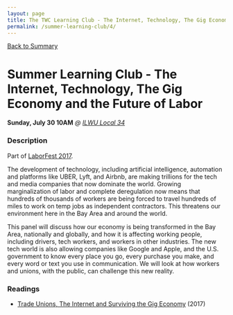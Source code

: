```yaml
---
layout: page
title: The TWC Learning Club - The Internet, Technology, The Gig Economy and the Future of Labor
permalink: /summer-learning-club/4/
---
```

[Back to Summary](/summer-learning-club/)

# Summer Learning Club - The Internet, Technology, The Gig Economy and the Future of Labor
**Sunday, July 30 10AM**
*@ [ILWU Local 34](https://www.google.com/maps/place/ILWU+Local+34/@37.7798541,-122.3905908,17z/data=!3m1!4b1!4m5!3m4!1s0x808f7fd83bdd2649:0x277334970df1ad40!8m2!3d37.7798499!4d-122.3884021)*

### Description

Part of [LaborFest 2017](http://www.laborfest.net/).

The development of technology, including artificial intelligence, automation and platforms like UBER, Lyft, and Airbnb, are making trillions for the tech and media companies that now dominate the world. Growing marginalization of labor and complete deregulation now means that hundreds of thousands of workers are being forced to travel hundreds of miles to work on temp jobs as independent contractors. This threatens our environment here in the Bay Area and around the world.

This panel will discuss how our economy is being transformed in the Bay Area, nationally and globally, and how it is affecting working people, including drivers, tech workers, and workers in other industries.
The new tech world is also allowing companies like Google and Apple, and the U.S. government to know every place you go, every purchase you make, and every word or text you use in communication. We will look at how workers and unions, with the public, can challenge this new reality.

### Readings
- [Trade Unions, The Internet and Surviving the Gig Economy](https://www.opendemocracy.net/beyondslavery/alex-j-wood/trade-unions-internet-and-surviving-gig-economy) (2017)
